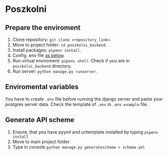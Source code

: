 # Poszkolni

## Prepare the enviroment
1. Clone repository: `git clone <repository_link>`.
2. Move to project folder: `cd poszkolni_backend`.
3. Install packages: `pipenv install`.
4. Config .env file [as below](#enviromental-variables).
5. Run virtual enviroment: `pipenv shell`. Check if you are in `poszkolni_backend` directory.
6. Run server: `python manage.py runserver`.

## Enviromental variables
You have to create `.env` file before running the django server and paste your postgres server data.
Check the template of `.env` in `.env.example` file.

## Generate API scheme
1. Ensure, that you have pyyml and uritemplate installed by typing `pipenv install`
2. Move to main project folder
3. Type in console `python manage.py generateschema > schema.yml`
